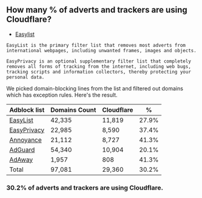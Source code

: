 ## How many % of adverts and trackers are using Cloudflare?


- [Easylist](https://web.archive.org/web/20210516110248/https://easylist.to/)
```
EasyList is the primary filter list that removes most adverts from international webpages, including unwanted frames, images and objects.

EasyPrivacy is an optional supplementary filter list that completely removes all forms of tracking from the internet, including web bugs, tracking scripts and information collectors, thereby protecting your personal data.
```


We picked domain-blocking lines from the list and filtered out domains which has exception rules.
Here's the result.


| Adblock list | Domains Count | Cloudflare | % |
| --- | --- | --- | --- |
| [EasyList](https://easylist.to/easylist/easylist.txt) | 42,335 | 11,819 | 27.9% |
| [EasyPrivacy](https://easylist.to/easylist/easyprivacy.txt) | 22,985 | 8,590 | 37.4% |
| [Annoyance](https://secure.fanboy.co.nz/fanboy-annoyance.txt) | 21,112 | 8,727 | 41.3% |
| [AdGuard](https://adguardteam.github.io/AdGuardSDNSFilter/Filters/filter.txt) | 54,340 | 10,904 | 20.1% |
| [AdAway](https://raw.githubusercontent.com/AdAway/adaway.github.io/master/hosts.txt) | 1,957 | 808 | 41.3% |
| Total | 97,081 | 29,360 | 30.2% |


### 30.2% of adverts and trackers are using Cloudflare.